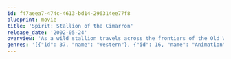 ```yaml
---
id: f47aeea7-474c-4613-bd14-296314ee77f8
blueprint: movie
title: 'Spirit: Stallion of the Cimarron'
release_date: '2002-05-24'
overview: 'As a wild stallion travels across the frontiers of the Old West, he befriends a young human and finds true love with a mare.'
genres: '[{"id": 37, "name": "Western"}, {"id": 16, "name": "Animation"}, {"id": 12, "name": "Adventure"}, {"id": 35, "name": "Comedy"}, {"id": 10751, "name": "Family"}]'
---
```

